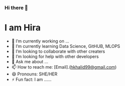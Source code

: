 ### Hi there 👋

<h1> I am Hira </h1>

- 🔭 I’m currently working on ...
- 🌱 I’m currently learning Data Science, GitHUB, MLOPS
- 👯 I’m looking to collaborate with other creaters
- 🤔 I’m looking for help with other developers
- 💬 Ask me about ...
- 📫 How to reach me: [Email].(hkhalid99@gmail.com)
- 😄 Pronouns: SHE/HER
- ⚡ Fun fact: I am ......
